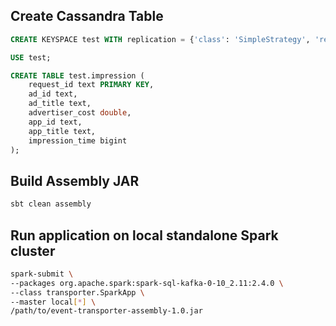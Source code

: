 ## Create Cassandra Table
```sql
CREATE KEYSPACE test WITH replication = {'class': 'SimpleStrategy', 'replication_factor': '1'}

USE test;

CREATE TABLE test.impression (
    request_id text PRIMARY KEY,
    ad_id text,
    ad_title text,
    advertiser_cost double,
    app_id text,
    app_title text,
    impression_time bigint
);
```

## Build Assembly JAR
```bash
sbt clean assembly
```

## Run application on local standalone Spark cluster
```bash
spark-submit \
--packages org.apache.spark:spark-sql-kafka-0-10_2.11:2.4.0 \
--class transporter.SparkApp \
--master local[*] \
/path/to/event-transporter-assembly-1.0.jar
```
